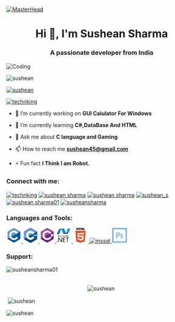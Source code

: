 [![MasterHead](https://1.bp.blogspot.com/-7A4WynwLsMw/XbBpCXG8fHI/AAAAAAAAMt4/uOa1bpLskYgrwGbllhSu2SDj_Mig8SXJQCLcBGAsYHQ/s1600/2000_600px.gif)](https://rishavchanda.io)
<h1 align="center">Hi 👋, I'm Sushean Sharma</h1>
<h3 align="center">A passionate developer from India</h3>
<img align="center" alt="Coding" width="400" src="https://cdn.dribbble.com/users/1162077/screenshots/3848914/programmer.gif">

<p align="left"> <img src="https://komarev.com/ghpvc/?username=sushean&label=Profile%20views&color=0e75b6&style=flat" alt="sushean" /> </p>

<p align="left"> <a href="https://github.com/ryo-ma/github-profile-trophy"><img src="https://github-profile-trophy.vercel.app/?username=sushean" alt="sushean" /></a> </p>

<p align="left"> <a href="https://twitter.com/technking" target="blank"><img src="https://img.shields.io/twitter/follow/technking?logo=twitter&style=for-the-badge" alt="technking" /></a> </p>

- 🔭 I’m currently working on **GUI Calulator For Windows**

- 🌱 I’m currently learning **C#,DataBase And HTML**

- 💬 Ask me about **C language and Gaming**

- 📫 How to reach me **sushean45@gmail.com**

- ⚡ Fun fact **I Think I am Robot.**

<h3 align="left">Connect with me:</h3>
<p align="left">
<a href="https://twitter.com/technking" target="blank"><img align="center" src="https://raw.githubusercontent.com/rahuldkjain/github-profile-readme-generator/master/src/images/icons/Social/twitter.svg" alt="technking" height="30" width="40" /></a>
<a href="https://www.linkedin.com/in/sushean-sharma-17824b262/" target="blank"><img align="center" src="https://raw.githubusercontent.com/rahuldkjain/github-profile-readme-generator/master/src/images/icons/Social/linked-in-alt.svg" alt="sushean sharma" height="30" width="40" /></a>
<a href="https://www.facebook.com/profile.php?id=100086645644938" target="blank"><img align="center" src="https://raw.githubusercontent.com/rahuldkjain/github-profile-readme-generator/master/src/images/icons/Social/facebook.svg" alt="sushean sharma" height="30" width="40" /></a>
<a href="https://instagram.com/sushean_s" target="blank"><img align="center" src="https://raw.githubusercontent.com/rahuldkjain/github-profile-readme-generator/master/src/images/icons/Social/instagram.svg" alt="sushean_s" height="30" width="40" /></a>
<a href="https://www.youtube.com/channel/UCTDMM2iEy3nS7ECPzxA4r3g" target="blank"><img align="center" src="https://raw.githubusercontent.com/rahuldkjain/github-profile-readme-generator/master/src/images/icons/Social/youtube.svg" alt="sushean sharma01" height="30" width="40" /></a>
<a href="https://www.leetcode.com/susheansharma" target="blank"><img align="center" src="https://raw.githubusercontent.com/rahuldkjain/github-profile-readme-generator/master/src/images/icons/Social/leet-code.svg" alt="susheansharma" height="30" width="40" /></a>
</p>

<h3 align="left">Languages and Tools:</h3>
<p align="left"> <a href="https://www.cprogramming.com/" target="_blank" rel="noreferrer"> <img src="https://raw.githubusercontent.com/devicons/devicon/master/icons/c/c-original.svg" alt="c" width="40" height="40"/> </a> <a href="https://www.w3schools.com/cpp/" target="_blank" rel="noreferrer"> <img src="https://raw.githubusercontent.com/devicons/devicon/master/icons/cplusplus/cplusplus-original.svg" alt="cplusplus" width="40" height="40"/> </a> <a href="https://www.w3schools.com/cs/" target="_blank" rel="noreferrer"> <img src="https://raw.githubusercontent.com/devicons/devicon/master/icons/csharp/csharp-original.svg" alt="csharp" width="40" height="40"/> </a> <a href="https://dotnet.microsoft.com/" target="_blank" rel="noreferrer"> <img src="https://raw.githubusercontent.com/devicons/devicon/master/icons/dot-net/dot-net-original-wordmark.svg" alt="dotnet" width="40" height="40"/> </a> <a href="https://www.w3.org/html/" target="_blank" rel="noreferrer"> <img src="https://raw.githubusercontent.com/devicons/devicon/master/icons/html5/html5-original-wordmark.svg" alt="html5" width="40" height="40"/> </a> <a href="https://www.microsoft.com/en-us/sql-server" target="_blank" rel="noreferrer"> <img src="https://www.svgrepo.com/show/303229/microsoft-sql-server-logo.svg" alt="mssql" width="40" height="40"/> </a> <a href="https://www.photoshop.com/en" target="_blank" rel="noreferrer"> <img src="https://raw.githubusercontent.com/devicons/devicon/master/icons/photoshop/photoshop-line.svg" alt="photoshop" width="40" height="40"/> </a> </p>

<h3 align="left">Support:</h3>
<p><a href="https://ko-fi.com/susheansharma01"> <img align="left" src="https://cdn.ko-fi.com/cdn/kofi3.png?v=3" height="50" width="210" alt="susheansharma01" /></a></p><br><br>

<p>&nbsp;<img align="center" src="https://github-readme-stats.vercel.app/api/top-langs?username=sushean&show_icons=true&locale=en&layout=compact" alt="sushean" /></p>

<p>&nbsp;<img align="center" src="https://github-readme-stats.vercel.app/api?username=sushean&show_icons=true&locale=en" alt="sushean" /></p>

<p><img align="center" src="https://github-readme-streak-stats.herokuapp.com/?user=sushean&" alt="sushean" /></p>
